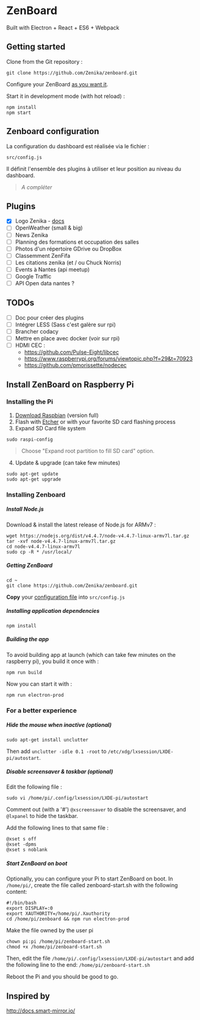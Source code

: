 # ZenBoard

Built with Electron + React + ES6 + Webpack

## Getting started

Clone from the Git repository :
```
git clone https://github.com/Zenika/zenboard.git
```

Configure your ZenBoard [as you want it](#Zenboard-configuration).

Start it in development mode (with hot reload) :
```
npm install
npm start
```

## Zenboard configuration

La configuration du dashboard est réalisée via le fichier :
```
src/config.js
```
Il définit l'ensemble des plugins à utiliser et leur position au niveau du dashboard.

> _A compléter_

## Plugins

- [x] Logo Zenika - [docs](src/plugins/ZenikaLogo/README.md)
- [ ] OpenWeather (small & big)
- [ ] News Zenika
- [ ] Planning des formations et occupation des salles
- [ ] Photos d'un répertoire GDrive ou DropBox
- [ ] Classemment ZenFifa
- [ ] Les citations zenika (et / ou Chuck Norris)
- [ ] Events à Nantes (api meetup)
- [ ] Google Traffic
- [ ] API Open data nantes ?

## TODOs

- [ ] Doc pour créer des plugins
- [ ] Intégrer LESS (Sass c'est galère sur rpi)
- [ ] Brancher codacy
- [ ] Mettre en place avec docker (voir sur rpi)
- [ ] HDMI CEC :
  * https://github.com/Pulse-Eight/libcec
  * https://www.raspberrypi.org/forums/viewtopic.php?f=29&t=70923
  * https://github.com/pmorissette/nodecec


## Install ZenBoard on Raspberry Pi

### Installing the Pi
1. [Download Raspbian](https://www.raspberrypi.org/downloads/raspbian/) (version full)
2. Flash with [Etcher](http://www.etcher.io/) or with your favorite SD card flashing process
3. Expand SD Card file system
```
sudo raspi-config
```
> Choose "Expand root partition to fill SD card" option.

4. Update & upgrade (can take few minutes)
```
sudo apt-get update
sudo apt-get upgrade
```

### Installing Zenboard

##### Install Node.js
Download & install the latest release of Node.js for ARMv7 :
```
wget https://nodejs.org/dist/v4.4.7/node-v4.4.7-linux-armv7l.tar.gz
tar -xvf node-v4.4.7-linux-armv7l.tar.gz
cd node-v4.4.7-linux-armv7l
sudo cp -R * /usr/local/
```

##### Getting ZenBoard
```
cd ~
git clone https://github.com/Zenika/zenboard.git
```

**Copy** your [configuration file](#Zenboard-configuration) into `src/config.js`

##### Installing application dependencies
```
npm install
```

##### Building the app
To avoid building app at launch (which can take few minutes on the raspberry pi), you build it once with :
```
npm run build
```
Now you can start it with :
```
npm run electron-prod
```

### For a better experience

##### Hide the mouse when inactive (optional)
```
sudo apt-get install unclutter
```
Then add `unclutter -idle 0.1 -root` to `/etc/xdg/lxsession/LXDE-pi/autostart`.

##### Disable screensaver & taskbar (optional)
Edit the following file :
```
sudo vi /home/pi/.config/lxsession/LXDE-pi/autostart
```
Comment out (with a '#') `@xscreensaver` to disable the screensaver, and `@lxpanel` to hide the taskbar.

Add the following lines to that same file :
```
@xset s off
@xset -dpms
@xset s noblank
```

##### Start ZenBoard on boot
Optionally, you can configure your Pi to start ZenBoard on boot.
In `/home/pi/`, create the file called zenboard-start.sh with the following content:
```
#!/bin/bash
export DISPLAY=:0
export XAUTHORITY=/home/pi/.Xauthority
cd /home/pi/zenboard && npm run electron-prod
```
Make the file owned by the user pi
```
chown pi:pi /home/pi/zenboard-start.sh
chmod +x /home/pi/zenboard-start.sh
```
Then, edit the file `/home/pi/.config/lxsession/LXDE-pi/autostart` and add the following line to the end: `/home/pi/zenboard-start.sh`

Reboot the Pi and you should be good to go.

## Inspired by

http://docs.smart-mirror.io/
